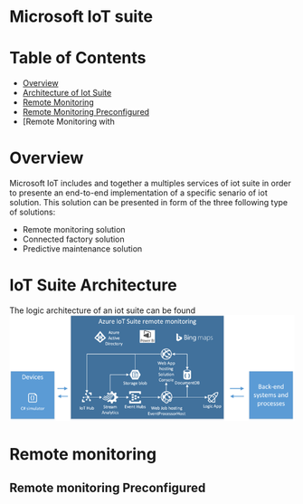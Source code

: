 Microsoft IoT suite
==
# Table of Contents
-  [Overview](#iotsuiteoverview)
-  [Architecture of Iot Suite](#iotsuitearchitecture)
-  [Remote Monitoring](#remotemonitoring)
-  [Remote Monitoring Preconfigured](#remotepreconfigred)
-  [Remote Monitoring with
    

<a name ="iotsuiteoverview"> </a>
# Overview
Microsoft IoT includes and together a multiples services of iot suite in order to presente an end-to-end implementation of a specific senario of  iot solution. This solution can be presented in form of the three  following type of solutions:
* Remote monitoring solution
* Connected factory solution
* Predictive maintenance solution

<a name ="iotsuitearchitecture"> </a>
# IoT Suite Architecture
The logic architecture of an iot suite can be found ![here](https://github.com/souareyo/azure_iot_bbb_setup/blob/master/iotsuite_architecture.png)

<a name ="remotemonitoring"> </a>
# Remote monitoring
<a name ="remotepreconfigred"> </a>
## Remote monitoring Preconfigured

